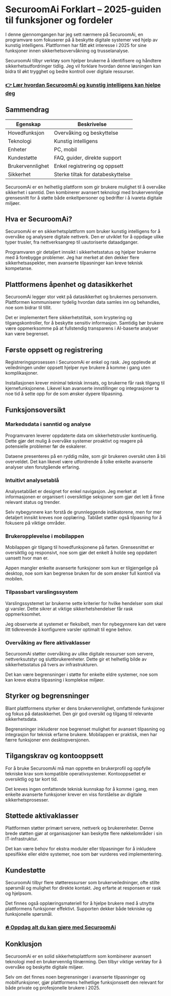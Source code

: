 # SecuroomAi Forklart – 2025-guiden til funksjoner og fordeler
   
I denne gjennomgangen har jeg sett nærmere på SecuroomAi, en programvare som fokuserer på å beskytte digitale systemer ved hjelp av kunstig intelligens. Plattformen har fått økt interesse i 2025 for sine funksjoner innen sikkerhetsovervåkning og trusselanalyse.

SecuroomAi tilbyr verktøy som hjelper brukerne å identifisere og håndtere sikkerhetsutfordringer tidlig. Jeg vil forklare hvordan denne løsningen kan bidra til økt trygghet og bedre kontroll over digitale ressurser.

### [👉 Lær hvordan SecuroomAi og kunstig intelligens kan hjelpe deg](https://tinyurl.com/2y9pkkh7)
## Sammendrag  

| Egenskap             | Beskrivelse                         |
|----------------------|-----------------------------------|
| Hovedfunksjon        | Overvåking og beskyttelse         |
| Teknologi            | Kunstig intelligens                |
| Enheter              | PC, mobil                         |
| Kundestøtte          | FAQ, guider, direkte support       |
| Brukervennlighet     | Enkel registrering og oppsett      |
| Sikkerhet            | Sterke tiltak for databeskyttelse |

SecuroomAi er en helhetlig plattform som gir brukere mulighet til å overvåke sikkerhet i sanntid. Den kombinerer avansert teknologi med brukervennlige grensesnitt for å støtte både enkeltpersoner og bedrifter i å ivareta digitale miljøer.

## Hva er SecuroomAi?  
SecuroomAi er en sikkerhetsplattform som bruker kunstig intelligens for å overvåke og analysere digitale nettverk. Den er utviklet for å oppdage ulike typer trusler, fra nettverksangrep til uautoriserte dataadganger.

Programvaren gir detaljert innsikt i sikkerhetsstatus og hjelper brukerne med å forebygge problemer. Jeg har merket at den dekker flere sikkerhetsaspekter, men avanserte tilpasninger kan kreve teknisk kompetanse.

## Plattformens åpenhet og datasikkerhet  
SecuroomAi legger stor vekt på datasikkerhet og brukernes personvern. Plattformen kommuniserer tydelig hvordan data samles inn og behandles, noe som bidrar til tillit.

Det er implementert flere sikkerhetstiltak, som kryptering og tilgangskontroller, for å beskytte sensitiv informasjon. Samtidig bør brukere være oppmerksomme på at fullstendig transparens i AI-baserte analyser kan være begrenset.

## Første oppsett og registrering  
Registreringsprosessen i SecuroomAi er enkel og rask. Jeg opplevde at veiledningen under oppsett hjelper nye brukere å komme i gang uten komplikasjoner.

Installasjonen krever minimal teknisk innsats, og brukerne får rask tilgang til kjernefunksjonene. Likevel kan avanserte innstillinger og integrasjoner ta noe tid å sette opp for de som ønsker dypere tilpasning.

## Funksjonsoversikt  

### Markedsdata i sanntid og analyse  
Programvaren leverer oppdaterte data om sikkerhetstrusler kontinuerlig. Dette gjør det mulig å overvåke systemer proaktivt og reagere på potensielle problemer før de eskalerer.

Dataene presenteres på en ryddig måte, som gir brukeren oversikt uten å bli overveldet. Det kan likevel være utfordrende å tolke enkelte avanserte analyser uten forutgående erfaring.

### Intuitivt analysetablå  
Analysetablået er designet for enkel navigasjon. Jeg merket at informasjonen er organisert i oversiktlige seksjoner som gjør det lett å finne relevant status og trender.

Selv nybegynnere kan forstå de grunnleggende indikatorene, men for mer detaljert innsikt kreves noe opplæring. Tablået støtter også tilpasning for å fokusere på viktige områder.

### Brukeropplevelse i mobilappen  
Mobilappen gir tilgang til hovedfunksjonene på farten. Grensesnittet er oversiktlig og responsivt, noe som gjør det enkelt å holde seg oppdatert uansett hvor man er.

Appen mangler enkelte avanserte funksjoner som kun er tilgjengelige på desktop, noe som kan begrense bruken for de som ønsker full kontroll via mobilen.

### Tilpassbart varslingssystem  
Varslingssystemet lar brukerne sette kriterier for hvilke hendelser som skal gi varsler. Dette sikrer at viktige sikkerhetshendelser får rask oppmerksomhet.

Jeg observerte at systemet er fleksibelt, men for nybegynnere kan det være litt tidkrevende å konfigurere varsler optimalt til egne behov.

### Overvåking av flere aktivaklasser  
SecuroomAi støtter overvåking av ulike digitale ressurser som servere, nettverksutstyr og sluttbrukerenheter. Dette gir et helhetlig bilde av sikkerhetsstatus på tvers av infrastrukturen.

Det kan være begrensninger i støtte for enkelte eldre systemer, noe som kan kreve ekstra tilpasning i komplekse miljøer.

## Styrker og begrensninger  
Blant plattformens styrker er dens brukervennlighet, omfattende funksjoner og fokus på datasikkerhet. Den gir god oversikt og tilgang til relevante sikkerhetsdata.

Begrensninger inkluderer noe begrenset mulighet for avansert tilpasning og integrasjon for teknisk erfarne brukere. Mobilappen er praktisk, men har færre funksjoner enn desktopversjonen.

## Tilgangskrav og kontooppsett  
For å bruke SecuroomAi må man opprette en brukerprofil og oppfylle tekniske krav som kompatible operativsystemer. Kontooppsettet er oversiktlig og tar kort tid.

Det kreves ingen omfattende teknisk kunnskap for å komme i gang, men enkelte avanserte funksjoner krever en viss forståelse av digitale sikkerhetsprosesser.

## Støttede aktivaklasser  
Plattformen støtter primært servere, nettverk og brukerenheter. Denne brede støtten gjør at organisasjoner kan beskytte flere nøkkelområder i sin IT-infrastruktur.

Det kan være behov for ekstra moduler eller tilpasninger for å inkludere spesifikke eller eldre systemer, noe som bør vurderes ved implementering.

## Kundestøtte  
SecuroomAi tilbyr flere støtteressurser som brukerveiledninger, ofte stilte spørsmål og mulighet for direkte kontakt. Jeg erfarte at responsen er rask og hjelpsom.

Det finnes også opplæringsmateriell for å hjelpe brukere med å utnytte plattformens funksjoner effektivt. Supporten dekker både tekniske og funksjonelle spørsmål.

### [🔥 Oppdag alt du kan gjøre med SecuroomAi](https://tinyurl.com/2y9pkkh7)
## Konklusjon  
SecuroomAi er en solid sikkerhetsplattform som kombinerer avansert teknologi med en brukervennlig tilnærming. Den tilbyr viktige verktøy for å overvåke og beskytte digitale miljøer.

Selv om det finnes noen begrensninger i avanserte tilpasninger og mobilfunksjoner, gjør plattformens helhetlige funksjonssett den relevant for både private og profesjonelle brukere i 2025.